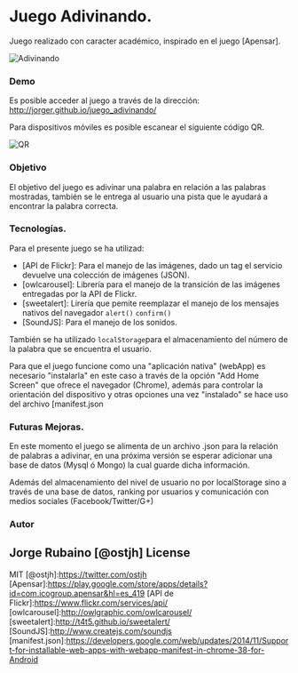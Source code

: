 # Juego Adivinando.

Juego realizado con caracter académico, inspirado en el juego [Apensar].

![Adivinando](https://dl.dropboxusercontent.com/u/181689/imgGame/videoAdivinando.gif)

### Demo

Es posible acceder al juego a través de la dirección: http://jorger.github.io/juego_adivinando/

Para dispositivos móviles es posible escanear el siguiente código QR.

![QR](https://dl.dropboxusercontent.com/u/181689/imgGame/qrAdivinando.png)

### Objetivo

El objetivo del juego es adivinar una palabra en relación a las palabras mostradas, también se le entrega al usuario una pista que le ayudará a encontrar la palabra correcta.

### Tecnologías.

Para el presente juego se ha utilizad:

* [API de Flickr]: Para el manejo de las imágenes, dado un tag el servicio devuelve una colección de imágenes (JSON).
* [owlcarousel]: Librería para el manejo de la transición de las imágenes entregadas por la API de Flickr.
* [sweetalert]: Lirería que pemite reemplazar el manejo de los mensajes nativos del navegador ```alert()``` ```confirm()```
* [SoundJS]: Para el manejo de los sonidos.

También se ha utilizado ```localStorage```para el almacenamiento del número de la palabra que se encuentra el usuario.

Para que el juego funcione como una "aplicación nativa" (webApp) es necesario "instalarla" en este caso a través de la opción "Add Home Screen" que ofrece el navegador (Chrome), además para controlar la orientación del dispositivo y otras opciones una vez "instalado" se hace uso del archivo [manifest.json

### Futuras Mejoras.

En este momento el juego se alimenta de un archivo .json para la relación de palabras a adivinar, en una próxima versión se esperar adicionar una base de datos (Mysql ó Mongo) la cual guarde dicha información.

Además del almacenamiento del nivel de usuario no por localStorage sino a través de una base de datos, ranking por usuarios y comunicación con medios sociales (Facebook/Twitter/G+)

### Autor
Jorge Rubaino [@ostjh]
License
----
MIT
[@ostjh]:https://twitter.com/ostjh
[Apensar]:https://play.google.com/store/apps/details?id=com.icogroup.apensar&hl=es_419
[API de Flickr]:https://www.flickr.com/services/api/
[owlcarousel]:http://owlgraphic.com/owlcarousel/
[sweetalert]:http://t4t5.github.io/sweetalert/
[SoundJS]:http://www.createjs.com/soundjs
[manifest.json]:https://developers.google.com/web/updates/2014/11/Support-for-installable-web-apps-with-webapp-manifest-in-chrome-38-for-Android
